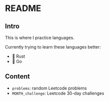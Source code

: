 # README

## Intro

This is where I practice languages.

Currently trying to learn these languages better:

- 🦀 Rust
- 🐻 Go


## Content

- `problems`: random Leetcode problems
- `MONTH_challenge`: Leetcode 30-day challenges

